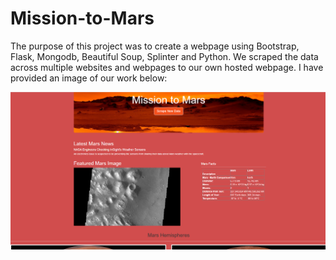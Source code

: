# Mission-to-Mars

The purpose of this project was to create a webpage using Bootstrap, Flask, Mongodb, Beautiful Soup, Splinter and Python. We scraped the data across multiple websites and webpages to our own hosted webpage. I have provided an image of our work below:

![mars_webpage](https://github.com/rainmannyc/Mission-to-Mars/blob/408515376d028bf9354e929992d01bbbfa5c8d79/mars_webpage.png)